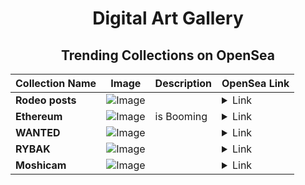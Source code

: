 <div align="center">

# Digital Art Gallery

## Trending Collections on OpenSea

| Collection Name                       | Image                                                                                     | Description                       | OpenSea Link                                                                                          |
|---------------------------------------|-------------------------------------------------------------------------------------------|-----------------------------------|--------------------------------------------------------------------------------------------------------|
| **Rodeo posts** | ![Image](https://i.seadn.io/s/raw/files/adbc84171aca200a2276fbe9810de4c2.png?w=500&auto=format?w=200&auto=format) |  | <details><summary>Link</summary>[Rodeo posts](https://opensea.io/collection/rodeo-posts-4573)</details> |
| **Ethereum** | ![Image](https://i.seadn.io/s/raw/files/c8294ebd963b136f80fc662da1fa27f3.webp?w=500&auto=format?w=200&auto=format) | is Booming | <details><summary>Link</summary>[Ethereum](https://opensea.io/collection/ethereum-897)</details> |
| **WᎪNTED** | ![Image](https://i.seadn.io/s/raw/files/e0b9b51fb6543cfacc30d80d9f54c78d.png?w=500&auto=format?w=200&auto=format) |  | <details><summary>Link</summary>[WᎪNTED](https://opensea.io/collection/wgonted-57)</details> |
| **RYBAK** | ![Image](https://i.seadn.io/s/raw/files/9c1628cf016e752159f8c8dbf58f0e6a.webp?w=500&auto=format?w=200&auto=format) |  | <details><summary>Link</summary>[RYBAK](https://opensea.io/collection/rybak-6)</details> |
| **Moshicam** | ![Image](https://i.seadn.io/s/raw/files/c43c7bbfa9df71d6b7ea1aa2aa12c425.png?w=500&auto=format?w=200&auto=format) |  | <details><summary>Link</summary>[Moshicam](https://opensea.io/collection/moshicam-4798)</details> |

</div>